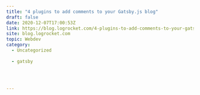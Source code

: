```yaml
---
title: "4 plugins to add comments to your Gatsby.js blog"
draft: false
date: 2020-12-07T17:00:53Z
link: https://blog.logrocket.com/4-plugins-to-add-comments-to-your-gatsbyjs-blog/?utm_medium=RSS&utm_source=hune
site: blog.logrocket.com
topic: Webdev
category:
  - Uncategorized
  
  - gatsby
  
   
  

---
```

